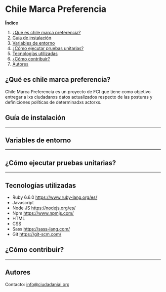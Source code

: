 # Chile Marca Preferencia

**Índice**
1.  [¿Qué es chile marca preferencia?](#id1)
2. [Guía de instalación](#id2)
3. [Variables de entorno](#id3)
4. [¿Cómo ejecutar pruebas unitarias?](#id4)
5. [Tecnologías utilizadas](#id5)
6. [¿Cómo contribuir?](#id5)
7. [Autores](#id6)


## ¿Qué es chile marca preferencia?<a name="id1"></a>

Chile Marca Preferencia es un proyecto de FCI que tiene como objetivo entregar a lxs ciudadanxs datos actualizados respecto de las posturas y definiciones políticas de determinadxs actorxs.

## Guía de instalación<a name="id2"></a>

----

## Variables de entorno<a name="id3"></a>

----

## ¿Cómo ejecutar pruebas unitarias?<a name="id4"></a>

----

## Tecnologías utilizadas<a name="id5"></a>

- Ruby 6.6.0 https://www.ruby-lang.org/es/
- Javascript
- Node JS https://nodejs.org/es/
- Npm https://www.npmjs.com/
- HTML
- CSS
- Sass https://sass-lang.com/
- Git https://git-scm.com/


## ¿Cómo contribuir?<a name="id6"></a>

----


## Autores<a name="id7"></a>

Contacto: info@ciudadaniai.org
